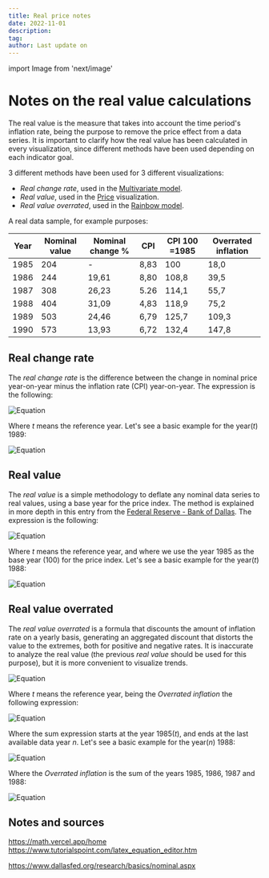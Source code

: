 ```yaml
---
title: Real price notes
date: 2022-11-01
description:
tag:
author: Last update on
---
```


import Image from 'next/image'

# Notes on the real value calculations

The real value is the measure that takes into account the time period's inflation rate, being the purpose to remove the price effect from a data series. It is important to clarify how the real value has been calculated in every visualization, since different methods have been used depending on each indicator goal.

3 different methods have been used for 3 different visualizations:

- _Real change rate_, used in the [Multivariate model](posts/multivariate).
- _Real value_, used in the [Price](posts/price) visualization.
- _Real value overrated_, used in the [Rainbow model](posts/rainbow).

A real data sample, for example purposes:

| Year | Nominal value | Nominal change % | CPI | CPI 100 =1985 | Overrated inflation |
| --- | --- | --- | --- | --- | --- |
| 1985 | 204 | - | 8,83 | 100  | 18,0 |
| 1986 | 244 | 19,61 | 8,80 | 108,8 | 39,5 |
| 1987 | 308 | 26,23 | 5.26 | 114,1 | 55,7 |
| 1988 | 404 | 31,09 | 4,83 | 118,9 | 75,2 |
| 1989 | 503 | 24,46 | 6,79 | 125,7 | 109,3 |
| 1990 | 573 | 13,93 | 6,72 | 132,4 | 147,8 |

## Real change rate

The _real change rate_ is the difference between the change in nominal price year-on-year minus the inflation rate (CPI) year-on-year. The expression is the following:

![Equation](https://math.vercel.app/?bgcolor=auto&from=Real\:change\:rate\:_{t}=Nominal\:rate\:_{t}-Inflation\:rate\:_{t})

Where _t_ means the reference year. Let's see a basic example for the year(_t_) 1989:

![Equation](https://math.vercel.app/?bgcolor=auto&from=Real\:change\:rate\:_{1989}=24,46\:-6,79\:=17,67)

## Real value

The _real value_ is a simple methodology to deflate any nominal data series to real values, using a base year for the price index. The method is explained in more depth in this entry from the [Federal Reserve - Bank of Dallas](https://www.dallasfed.org/research/basics/nominal.aspx). The expression is the following:

![Equation](https://math.vercel.app?from=Real\:value\:_{t}=\frac{Nominal\:value\:_{t}}{Price\:index\:_{t}}\times100)

Where _t_ means the reference year, and where we use the year 1985 as the base year (100) for the price index. Let's see a basic example for the year(_t_) 1988:

![Equation](https://math.vercel.app/?bgcolor=auto&from=Real\:value\:_{1988}=\frac{404}{118,90}\times100=339,78)

## Real value overrated

The _real value overrated_ is a formula that discounts the amount of inflation rate on a yearly basis, generating an aggregated discount that distorts the value to the extremes, both for positive and negative rates. It is inaccurate to analyze the real value (the previous _real value_ should be used for this purpose), but it is more convenient to visualize trends.

![Equation](https://math.vercel.app?from=Real\:value\:overrated\:_{t}=Nominal\:value\:_{t}-Overrated\:Inflation\:_{t})

Where _t_ means the reference year, being the _Overrated inflation_ the following expression:

![Equation](https://math.vercel.app/?bgcolor=auto&from=Overrated\:Inflation\:_{t}=\displaystyle\sum\limits_{t=1985}^n\:\frac{Nominal\:value\:_{t}\:\times\:Inflation\:_{t}}{100})

Where the sum expression starts at the year 1985(_t_), and ends at the last available data year _n_. Let's see a basic example for the year(_n_) 1988:

![Equation](https://math.vercel.app?from=Real\:value\:overrated\:_{1987}=404\:-75,20=328,80)

Where the _Overrated inflation_ is the sum of the years 1985, 1986, 1987 and 1988:

![Equation](https://math.vercel.app?from=Overrated\:Inflation\:_{1988}=\frac{204\:\times\:8,83\:}{100}+\frac{244\:\:\times\:8,80\:}{100}+\frac{308\:\:\times\:5,26n\:}{100}+\frac{404\:\:\times\:4,83\:}{100}=75,20)

## Notes and sources

https://math.vercel.app/home
https://www.tutorialspoint.com/latex_equation_editor.htm

https://www.dallasfed.org/research/basics/nominal.aspx
